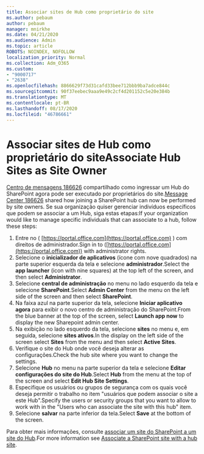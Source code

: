 ```yaml
---
title: Associar sites de Hub como proprietário do site
ms.author: pebaum
author: pebaum
manager: mnirkhe
ms.date: 04/21/2020
ms.audience: Admin
ms.topic: article
ROBOTS: NOINDEX, NOFOLLOW
localization_priority: Normal
ms.collection: Adm_O365
ms.custom:
- "9000717"
- "2638"
ms.openlocfilehash: 8866629f73d31cafd33bee712bbb9ba7adce844c
ms.sourcegitcommit: 90f37eebec9aaa9e49c2cf4d201152c5e20e384b
ms.translationtype: MT
ms.contentlocale: pt-BR
ms.lasthandoff: 08/17/2020
ms.locfileid: "46786661"
---
```

# <a name="associate-hub-sites-as-site-owner"></a><span data-ttu-id="e44c5-102">Associar sites de Hub como proprietário do site</span><span class="sxs-lookup"><span data-stu-id="e44c5-102">Associate Hub Sites as Site Owner</span></span>

<span data-ttu-id="e44c5-103">[Centro de mensagens 186626](https://admin.microsoft.com/Adminportal/Home?source=applauncher#/MessageCenter?id=MC186626) compartilhado como ingressar um Hub do SharePoint agora pode ser executado por proprietários do site.</span><span class="sxs-lookup"><span data-stu-id="e44c5-103">[Message Center 186626](https://admin.microsoft.com/Adminportal/Home?source=applauncher#/MessageCenter?id=MC186626) shared how joining a SharePoint hub can now be performed by site owners.</span></span> <span data-ttu-id="e44c5-104">Se sua organização quiser gerenciar indivíduos específicos que podem se associar a um Hub, siga estas etapas:</span><span class="sxs-lookup"><span data-stu-id="e44c5-104">If your organization would like to manage specific individuals that can associate to a hub, follow these steps:</span></span> 

1. <span data-ttu-id="e44c5-105">Entre no ( [https://portal.office.com](https://portal.office.com) ) com direitos de administrador.</span><span class="sxs-lookup"><span data-stu-id="e44c5-105">Sign in to ([https://portal.office.com](https://portal.office.com)) with administrator rights.</span></span>
2. <span data-ttu-id="e44c5-106">Selecione o **inicializador de aplicativos** (ícone com nove quadrados) na parte superior esquerda da tela e selecione **administrador**.</span><span class="sxs-lookup"><span data-stu-id="e44c5-106">Select the **app launcher** (icon with nine squares) at the top left of the screen, and then select **Administrator**.</span></span>
3. <span data-ttu-id="e44c5-107">Selecione **central de administração** no menu no lado esquerdo da tela e selecione **SharePoint**.</span><span class="sxs-lookup"><span data-stu-id="e44c5-107">Select **Admin Center** from the menu on the left side of the screen and then select **SharePoint**.</span></span>
4. <span data-ttu-id="e44c5-108">Na faixa azul na parte superior da tela, selecione **Iniciar aplicativo agora** para exibir o novo centro de administração do SharePoint.</span><span class="sxs-lookup"><span data-stu-id="e44c5-108">From the blue banner at the top of the screen, select **Launch app now** to display the new Sharepoint admin center.</span></span>
5. <span data-ttu-id="e44c5-109">Na exibição no lado esquerdo da tela, selecione **sites** no menu e, em seguida, selecione **sites ativos**.</span><span class="sxs-lookup"><span data-stu-id="e44c5-109">In the display on the left side of the screen select **Sites** from the menu and then select **Active Sites**.</span></span>
6. <span data-ttu-id="e44c5-110">Verifique o site do Hub onde você deseja alterar as configurações.</span><span class="sxs-lookup"><span data-stu-id="e44c5-110">Check the hub site where you want to change the settings.</span></span>
7. <span data-ttu-id="e44c5-111">Selecione **Hub** no menu na parte superior da tela e selecione **Editar configurações do site do Hub**.</span><span class="sxs-lookup"><span data-stu-id="e44c5-111">Select **Hub** from the menu at the top of the screen and select **Edit Hub Site Settings**.</span></span>
8. <span data-ttu-id="e44c5-112">Especifique os usuários ou grupos de segurança com os quais você deseja permitir o trabalho no item "usuários que podem associar o site a este Hub".</span><span class="sxs-lookup"><span data-stu-id="e44c5-112">Specify the users or security groups that you want to allow to work with in the "Users who can associate the site with this hub" item.</span></span>
9. <span data-ttu-id="e44c5-113">Selecione **salvar** na parte inferior da tela.</span><span class="sxs-lookup"><span data-stu-id="e44c5-113">Select **Save** at the bottom of the screen.</span></span>

<span data-ttu-id="e44c5-114">Para obter mais informações, consulte [associar um site do SharePoint a um site do Hub](https://support.office.com/article/associate-a-sharepoint-site-with-a-hub-site-ae0009fd-af04-4d3d-917d-88edb43efc05).</span><span class="sxs-lookup"><span data-stu-id="e44c5-114">For more information see [Associate a SharePoint site with a hub site](https://support.office.com/article/associate-a-sharepoint-site-with-a-hub-site-ae0009fd-af04-4d3d-917d-88edb43efc05).</span></span> 